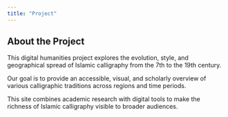 ```yaml
---
title: "Project"
---
```


## About the Project

This digital humanities project explores the evolution, style, and geographical spread of Islamic calligraphy from the 7th to the 19th century. 

Our goal is to provide an accessible, visual, and scholarly overview of various calligraphic traditions across regions and time periods.

This site combines academic research with digital tools to make the richness of Islamic calligraphy visible to broader audiences.
